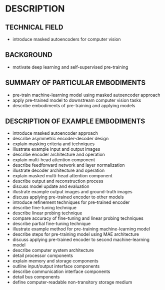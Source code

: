 # DESCRIPTION

## TECHNICAL FIELD

- introduce masked autoencoders for computer vision

## BACKGROUND

- motivate deep learning and self-supervised pre-training

## SUMMARY OF PARTICULAR EMBODIMENTS

- pre-train machine-learning model using masked autoencoder approach
- apply pre-trained model to downstream computer vision tasks
- describe embodiments of pre-training and applying models

## DESCRIPTION OF EXAMPLE EMBODIMENTS

- introduce masked autoencoder approach
- describe asymmetric encoder-decoder design
- explain masking criteria and techniques
- illustrate example input and output images
- describe encoder architecture and operation
- explain multi-head attention component
- describe feedforward network and layer normalization
- illustrate decoder architecture and operation
- explain masked multi-head attention component
- describe output and reconstruction process
- discuss model update and evaluation
- illustrate example output images and ground-truth images
- discuss applying pre-trained encoder to other models
- introduce refinement techniques for pre-trained encoder
- describe fine-tuning technique
- describe linear probing technique
- compare accuracy of fine-tuning and linear probing techniques
- describe partial fine-tuning technique
- illustrate example method for pre-training machine-learning model
- describe steps for pre-training model using MAE architecture
- discuss applying pre-trained encoder to second machine-learning model
- describe computer system architecture
- detail processor components
- explain memory and storage components
- outline input/output interface components
- describe communication interface components
- detail bus components
- define computer-readable non-transitory storage medium

